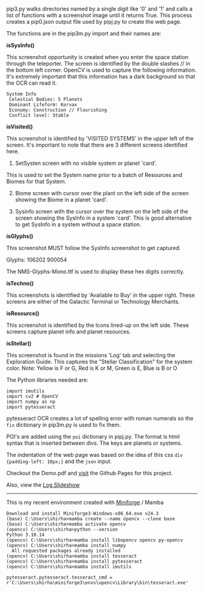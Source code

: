 pip3.py walks directories named by a single digit like '0' and '1' and calls a list of functions with a screenshot image until it returns True. This process creates a pip0.json output file used by pipj.py to create the web page. 

The functions are in the pip3m.py import and their names are:

**isSysInfo()**

This screenshot opportunity is created when you enter the space station through the teleporter. The screen is identified by the double slashes // in the bottom left corner. OpenCV is used to capture the following information. It's extremely important that this information has a dark background so that the OCR can read it.
```
System Info
 Celestial Bodies: 5 Planets
 Dominant Lifeform: Korvax
 Economy: Construction // Flourishing
 Conflict level: Stable
```
**isVisited()**

This screenshot is identified by 'VISITED SYSTEMS' in the upper left of the screen. It's important to note that there are 3 different screens identified here. 

1. SetSysten screen with no visible system or planet 'card'.

This is used to set the System name prior to a batch of Resources and Biomes for that System.

2. Biome screen with cursor over the plant on the left side of the screen showing the Biome in a planet 'card'.

3. Sysinfo screen with the cursor over the system on the left side of the screen showing the SysInfo in a system 'card'.
This is good alternative to get SysInfo in a system without a space station.

**isGlyphs()**

This screenshot MUST follow the SysInfo screenshot to get captured.

Glyphs: 106202 900054

The NMS-Glyphs-Mono.ttf is used to display these hex digits correctly.

**isTechno()**

This screenshots is identified by 'Avaliable to Buy' in the upper right. These screens are either of the Galactic Terminal or Technology Merchants.

**isResource()**

This screenshot is identified by the Icons lined-up on the left side. These screens capture planet info and planet resources.

**isStellar()**

This screenshot is found in the missions 'Log' tab and selecting the Exploration Guide.
This captures the "Stellar Classification" for the system color.
Note: Yellow is F or G, Red is K or M, Green is E, Blue is B or O 

The Python libraries needed are:
```
import imutils
import cv2 # OpenCV
import numpy as np
import pytesseract
```
pytesseract OCR creates a lot of spelling error with roman numerals so the `fix` dictionary in pip3m.py is used to fix them.

POI's are added using the `poi` dictionary in pipj.py. The format is html syntax that is inserted between divs. The keys are planets or systems.

The indentation of the web page was based on the idea of this css `div {padding-left: 10px;}` and the `json` input.

Checkout the Demo.pdf and [visit](https://shirha.github.io/expedition/) the Github Pages for this project.

Also, view the [Log Slideshow](https://shirha.github.io/nms/slideshow.html)
***
This is my recent environment created with [Miniforge](https://github.com/conda-forge/miniforge) / Mamba
```
Download and install Miniforge3-Windows-x86_64.exe v24.3
(base) C:\Users\shirha>mamba create --name opencv --clone base
(base) C:\Users\shirha>mamba activate opencv
(opencv) C:\Users\shirha>python --version
Python 3.10.14
(opencv) C:\Users\shirha>mamba install libopencv opencv py-opencv
(opencv) C:\Users\shirha>mamba install numpy
  All requested packages already installed
(opencv) C:\Users\shirha>mamba install tesseract
(opencv) C:\Users\shirha>mamba install pytesseract
(opencv) C:\Users\shirha>mamba install imutils

pytesseract.pytesseract.tesseract_cmd = r'C:\Users\shirha\miniforge3\envs\opencv\Library\bin\tesseract.exe'
```






